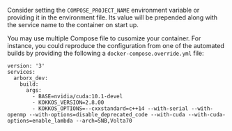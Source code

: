Consider setting the `COMPOSE_PROJECT_NAME` environment variable or providing it
in the environment file.  Its value will be prepended along with the service
name to the container on start up.


You may use multiple Compose file to cusomize your container.  For instance, you
could reproduce the configuration from one of the automated builds by providing
the following a `docker-compose.override.yml` file:
```
version: '3'
services:
  arborx_dev:
    build:
      args:
        - BASE=nvidia/cuda:10.1-devel
        - KOKKOS_VERSION=2.8.00
        - KOKKOS_OPTIONS=--cxxstandard=c++14 --with-serial --with-openmp --with-options=disable_deprecated_code --with-cuda --with-cuda-options=enable_lambda --arch=SNB,Volta70
```
